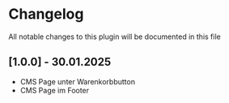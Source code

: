 # Changelog
All notable changes to this plugin will be documented in this file

## [1.0.0] - 30.01.2025

- CMS Page unter Warenkorbbutton
- CMS Page im Footer
